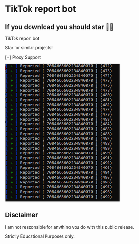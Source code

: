 # TikTok report bot

## If you download you should star 🤷‍♂️


TikTok report bot

Star for similar projects! 

[+] Proxy Support




![Screenshot](Capture.PNG)



## Disclaimer
I am not responsible for anything you do with this public release.

Strictly Educational Purposes only.
